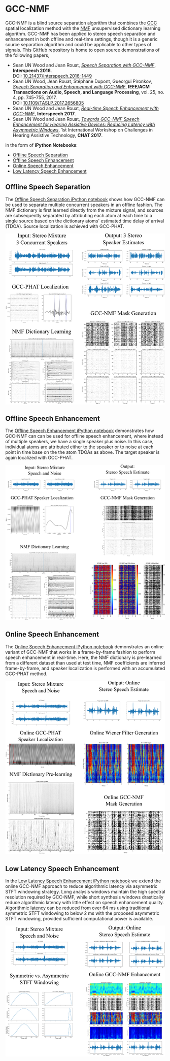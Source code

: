 <!---
The MIT License (MIT)

Copyright (c) 2016 Sean UN Wood

Permission is hereby granted, free of charge, to any person obtaining a copy
of this software and associated documentation files (the "Software"), to deal
in the Software without restriction, including without limitation the rights
to use, copy, modify, merge, publish, distribute, sublicense, and/or sell
copies of the Software, and to permit persons to whom the Software is
furnished to do so, subject to the following conditions:

The above copyright notice and this permission notice shall be included in all
copies or substantial portions of the Software.

THE SOFTWARE IS PROVIDED "AS IS", WITHOUT WARRANTY OF ANY KIND, EXPRESS OR
IMPLIED, INCLUDING BUT NOT LIMITED TO THE WARRANTIES OF MERCHANTABILITY,
FITNESS FOR A PARTICULAR PURPOSE AND NONINFRINGEMENT. IN NO EVENT SHALL THE
AUTHORS OR COPYRIGHT HOLDERS BE LIABLE FOR ANY CLAIM, DAMAGES OR OTHER
LIABILITY, WHETHER IN AN ACTION OF CONTRACT, TORT OR OTHERWISE, ARISING FROM,
OUT OF OR IN CONNECTION WITH THE SOFTWARE OR THE USE OR OTHER DEALINGS IN THE
SOFTWARE.
--->

# GCC-NMF
GCC-NMF is a blind source separation algorithm that combines the [GCC](http://ieeexplore.ieee.org/abstract/document/1162830/) spatial localization method with the [NMF](https://en.wikipedia.org/wiki/Non-negative_matrix_factorization) unsupervised dictionary learning algorithm. GCC-NMF has been applied to stereo speech separation and enhancement in both offline and real-time settings, though it is a generic source separation algorithm and could be applicable to other types of signals.
This GitHub repository is home to open source demonstrations of the following papers,

- Sean UN Wood and Jean Rouat, [*Speech Separation with GCC-NMF*](http://www.isca-speech.org/archive/Interspeech_2016/pdfs/1449.PDF), **Interspeech 2016**.  
DOI: [10.21437/Interspeech.2016-1449](http://dx.doi.org/10.21437/Interspeech.2016-1449)
- Sean UN Wood, Jean Rouat, Stéphane Dupont, Gueorgui Pironkov, [*Speech Separation and Enhancement with GCC-NMF*](https://www.gel.usherbrooke.ca/rouat/publications/IEEE_ACMTrGCCNMFWoodRouat2017.pdf), **IEEE/ACM Transactions on Audio, Speech, and Language Processing**, vol. 25, no. 4, pp. 745–755, 2017.  
DOI: [10.1109/TASLP.2017.2656805](https://doi.org/10.1109/TASLP.2017.2656805)
- Sean UN Wood and Jean Rouat, [*Real-time Speech Enhancement with GCC-NMF*](https://www.researchgate.net/profile/Sean_Wood7/publication/318511757_Real-time_Speech_Enhancement_with_GCC-NMF/links/596ea657a6fdcc2416901891/Real-time-Speech-Enhancement-with-GCC-NMF.pdf), **Interspeech 2017**.
- Sean UN Wood and Jean Rouat, [*Towards GCC-NMF Speech Enhancement for Hearing Assistive Devices: Reducing Latency with Asymmetric Windows*](https://www.researchgate.net/profile/Sean_Wood7/publication/318814469_Towards_GCC-NMF_Speech_Enhancement_for_Hearing_Assistive_Devices_Reducing_Latency_with_Asymmetric_Windows/links/597ff39d0f7e9b8802ed2a6c/Towards-GCC-NMF-Speech-Enhancement-for-Hearing-Assistive-Devices-Reducing-Latency-with-Asymmetric-Windows.pdf), 1st International Workshop on 
Challenges in Hearing Assistive Technology, **CHAT 2017**.

in the form of **iPython Notebooks**:

- [Offline Speech Separation](https://nbviewer.jupyter.org/github/seanwood/gcc-nmf/blob/master/notebooks/offlineSpeechSeparation.ipynb)
- [Offline Speech Enhancement](https://nbviewer.jupyter.org/github/seanwood/gcc-nmf/blob/master/notebooks/offlineSpeechEnhancement.ipynb)
- [Online Speech Enhancement](https://nbviewer.jupyter.org/github/seanwood/gcc-nmf/blob/master/notebooks/onlineSpeechEnhancement.ipynb)
- [Low Latency Speech Enhancement](https://nbviewer.jupyter.org/github/seanwood/gcc-nmf/blob/master/notebooks/lowLatencySpeechEnhancement.ipynb)
  
## Offline Speech Separation

The [Offline Speech Separation iPython notebook](https://nbviewer.jupyter.org/github/seanwood/gcc-nmf/blob/master/notebooks/offlineSpeechSeparation.ipynb) shows how GCC-NMF can be used to separate multiple concurrent speakers in an offline fashion. The NMF dictionary is first learned directly from the mixture signal, and sources are subsequently separated by attributing each atom at each time to a single source based on the dictionary atoms' estimated time delay of arrival (TDOA). Source localization is achieved with GCC-PHAT.

[![png](README_files/speechSeparationNotebookThumbnail.png)](https://nbviewer.jupyter.org/github/seanwood/gcc-nmf/blob/master/notebooks/offlineSpeechSeparation.ipynb)

## Offline Speech Enhancement

The [Offline Speech Enhancement iPython notebook](https://nbviewer.jupyter.org/github/seanwood/gcc-nmf/blob/master/notebooks/offlineSpeechEnhancement.ipynb) demonstrates how GCC-NMF can can be used for offline speech enhancement, where instead of multiple speakers, we have a single speaker plus noise. In this case, individual atoms are attributed either to the speaker or to noise at each point in time base on the the atom TDOAs as above. The target speaker is again localized with GCC-PHAT.

[![png](README_files/speechEnhancementNotebookThumbnail.png)](https://nbviewer.jupyter.org/github/seanwood/gcc-nmf/blob/master/notebooks/offlineSpeechEnhancement.ipynb)

## Online Speech Enhancement
The [Online Speech Enhancement iPython notebook](https://nbviewer.jupyter.org/github/seanwood/gcc-nmf/blob/master/notebooks/onlineSpeechEnhancement.ipynb) demonstrates an online variant of GCC-NMF that works in a frame-by-frame fashion to perform speech enhancement in real-time. Here, the NMF dictionary is pre-learned from a different dataset than used at test time, NMF coefficients are inferred frame-by-frame, and speaker localization is performed with an accumulated GCC-PHAT method.

[![png](README_files/onlineSpeechEnhancementNotebookThumbnail.png)](https://nbviewer.jupyter.org/github/seanwood/gcc-nmf/blob/master/notebooks/onlineSpeechEnhancement.ipynb)

## Low Latency Speech Enhancement
In the [Low Latency Speech Enhancement iPython notebook](https://nbviewer.jupyter.org/github/seanwood/gcc-nmf/blob/master/notebooks/lowLatencySpeechEnhancement.ipynb) we extend the online GCC-NMF approach to reduce algorithmic latency via asymmetric STFT windowing strategy. Long analysis windows maintain the high spectral resolution required by GCC-NMF, while short synthesis windows drastically reduce algorithmic latency with little effect on speech enhancement quality. Algorithmic latency can be reduced from over 64 ms using traditional symmetric STFT windowing to below 2 ms with the proposed asymmetric STFT windowing, provided sufficient computational power is available.

[![png](README_files/lowLatencySpeechEnhancementNotebookThumbnail.png)](https://nbviewer.jupyter.org/github/seanwood/gcc-nmf/blob/master/notebooks/lowLatencySpeechEnhancement.ipynb)